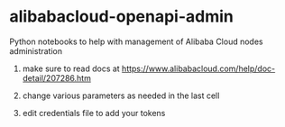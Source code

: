# alibabacloud-openapi-admin
Python notebooks to help with management of Alibaba Cloud nodes administration

1. make sure to read docs at https://www.alibabacloud.com/help/doc-detail/207286.htm

2. change various parameters as needed in the last cell

3. edit credentials file to add your tokens
